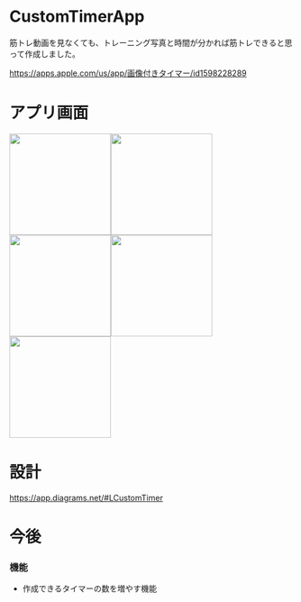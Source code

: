# CustomTimerApp
筋トレ動画を見なくても、トレーニング写真と時間が分かれば筋トレできると思って作成しました。

https://apps.apple.com/us/app/画像付きタイマー/id1598228289

# アプリ画面
<img src="https://user-images.githubusercontent.com/72326299/147534542-cbc45648-1f2a-4144-af2e-17163d88ad1b.jpeg" width="180px"><img src="https://user-images.githubusercontent.com/72326299/147534555-87e77254-a574-4ac5-ac59-a510039cb1e6.jpeg" width="180px"><img src="https://user-images.githubusercontent.com/72326299/147534551-483b0550-ba32-4882-a210-3f6e88c8e0b0.jpeg" width="180px"><img src="https://user-images.githubusercontent.com/72326299/147534560-eca9f851-39ff-411d-9ed8-cd1ab5260c1c.jpeg" width="180px"><img src="https://user-images.githubusercontent.com/72326299/147534566-f9c4fa4d-c26f-4486-ae32-6a96784327ea.jpeg" width="180px">

# 設計
https://app.diagrams.net/#LCustomTimer

# 今後
### 機能
- 作成できるタイマーの数を増やす機能
